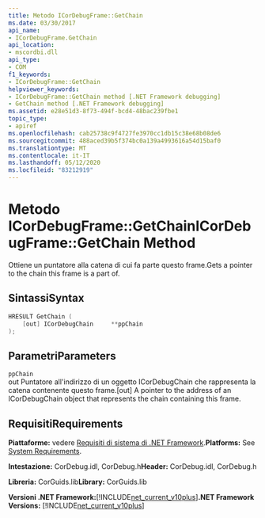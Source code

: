 ```yaml
---
title: Metodo ICorDebugFrame::GetChain
ms.date: 03/30/2017
api_name:
- ICorDebugFrame.GetChain
api_location:
- mscordbi.dll
api_type:
- COM
f1_keywords:
- ICorDebugFrame::GetChain
helpviewer_keywords:
- ICorDebugFrame::GetChain method [.NET Framework debugging]
- GetChain method [.NET Framework debugging]
ms.assetid: e28e51d3-8f73-494f-bcd4-48bac239fbe1
topic_type:
- apiref
ms.openlocfilehash: cab25738c9f4727fe3970cc1db15c38e68b08de6
ms.sourcegitcommit: 488aced39b5f374bc0a139a4993616a54d15baf0
ms.translationtype: MT
ms.contentlocale: it-IT
ms.lasthandoff: 05/12/2020
ms.locfileid: "83212919"
---
```

# <a name="icordebugframegetchain-method"></a><span data-ttu-id="e2c8f-102">Metodo ICorDebugFrame::GetChain</span><span class="sxs-lookup"><span data-stu-id="e2c8f-102">ICorDebugFrame::GetChain Method</span></span>
<span data-ttu-id="e2c8f-103">Ottiene un puntatore alla catena di cui fa parte questo frame.</span><span class="sxs-lookup"><span data-stu-id="e2c8f-103">Gets a pointer to the chain this frame is a part of.</span></span>  
  
## <a name="syntax"></a><span data-ttu-id="e2c8f-104">Sintassi</span><span class="sxs-lookup"><span data-stu-id="e2c8f-104">Syntax</span></span>  
  
```cpp  
HRESULT GetChain (  
    [out] ICorDebugChain     **ppChain  
);  
```  
  
## <a name="parameters"></a><span data-ttu-id="e2c8f-105">Parametri</span><span class="sxs-lookup"><span data-stu-id="e2c8f-105">Parameters</span></span>  
 `ppChain`  
 <span data-ttu-id="e2c8f-106">out Puntatore all'indirizzo di un oggetto ICorDebugChain che rappresenta la catena contenente questo frame.</span><span class="sxs-lookup"><span data-stu-id="e2c8f-106">[out] A pointer to the address of an ICorDebugChain object that represents the chain containing this frame.</span></span>  
  
## <a name="requirements"></a><span data-ttu-id="e2c8f-107">Requisiti</span><span class="sxs-lookup"><span data-stu-id="e2c8f-107">Requirements</span></span>  
 <span data-ttu-id="e2c8f-108">**Piattaforme:** vedere [Requisiti di sistema di .NET Framework](../../get-started/system-requirements.md).</span><span class="sxs-lookup"><span data-stu-id="e2c8f-108">**Platforms:** See [System Requirements](../../get-started/system-requirements.md).</span></span>  
  
 <span data-ttu-id="e2c8f-109">**Intestazione:** CorDebug.idl, CorDebug.h</span><span class="sxs-lookup"><span data-stu-id="e2c8f-109">**Header:** CorDebug.idl, CorDebug.h</span></span>  
  
 <span data-ttu-id="e2c8f-110">**Libreria:** CorGuids.lib</span><span class="sxs-lookup"><span data-stu-id="e2c8f-110">**Library:** CorGuids.lib</span></span>  
  
 <span data-ttu-id="e2c8f-111">**Versioni .NET Framework:**[!INCLUDE[net_current_v10plus](../../../../includes/net-current-v10plus-md.md)]</span><span class="sxs-lookup"><span data-stu-id="e2c8f-111">**.NET Framework Versions:** [!INCLUDE[net_current_v10plus](../../../../includes/net-current-v10plus-md.md)]</span></span>
